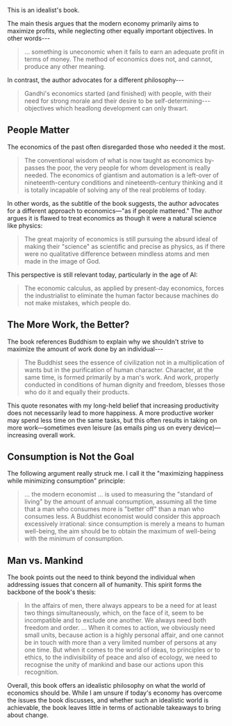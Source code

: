 This is an idealist's book.

The main thesis argues that the modern economy primarily aims to maximize profits, while neglecting other equally important objectives. In other words---
> ... something is uneconomic when it fails to earn an adequate profit in terms of money. The method of economics does not, and cannot, produce any other meaning.

In contrast, the author advocates for a different philosophy---
> Gandhi's economics started (and finished) with people, with their need for strong morale and their desire to be self-determining---objectives which headlong development can only thwart.

<!-- > The illusion of unlimited powers, nourished by astonishing scientific and technological achievements, has produced the concurrent illusion of having solved the problem of production. The latter illusion is based on the failure to distinguish between income and capital. -->

## People Matter

The economics of the past often disregarded those who needed it the most.
> The conventional wisdom of what is now taught as economics by-passes the poor, the very people for whom development is really needed. The economics of giantism and automation is a left-over of nineteenth-century conditions and nineteenth-century thinking and it is totally incapable of solving any of the real problems of today.

In other words, as the subtitle of the book suggests, the author advocates for a different approach to economics—"as if people mattered." The author argues it is flawed to treat economics as though it were a natural science like physics:
> The great majority of economics is still pursuing the absurd ideal of making their "science" as scientific and precise as physics, as if there were no qualitative difference between mindless atoms and men made in the image of God.

This perspective is still relevant today, particularly in the age of AI:
> The economic calculus, as applied by present-day economics, forces the industrialist to eliminate the human factor because machines do not make mistakes, which people do.

## The More Work, the Better?

The book references Buddhism to explain why we shouldn't strive to maximize the amount of work done by an individual---
> The Buddhist sees the essence of civilization not in a multiplication of wants but in the purification of human character. Character, at the same time, is formed primarily by a man's work. And work, properly conducted in conditions of human dignity and freedom, blesses those who do it and equally their products.

This quote resonates with my long-held belief that increasing productivity does not necessarily lead to more happiness. A more productive worker may spend less time on the same tasks, but this often results in taking on more work—sometimes even leisure (as emails ping us on every device)—increasing overall work.

## Consumption is Not the Goal

The following argument really struck me. I call it the "maximizing happiness while minimizing consumption" principle:
> ... the modern economist ... is used to measuring the "standard of living" by the amount of annual consumption, assuming all the time that a man who consumes more is "better off" than a man who consumes less. A Buddhist economist would consider this approach excessively irrational: since consumption is merely a means to human well-being, the aim should be to obtain the maximum of well-being with the minimum of consumption.

## Man vs. Mankind

The book points out the need to think beyond the individual when addressing issues that concern all of humanity. This spirit forms the backbone of the book's thesis:
> In the affairs of men, there always appears to be a need for at least two things simultaneously, which, on the face of it, seem to be incompatible and to exclude one another. We always need both freedom and order. ... When it comes to action, we obviously need small units, because action is a highly personal affair, and one cannot be in touch with more than a very limited number of persons at any one time. But when it comes to the world of ideas, to principles or to ethics, to the indivisibility of peace and also of ecology, we need to recognise the unity of mankind and base our actions upon this recognition.


Overall, this book offers an idealistic philosophy on what the world of economics should be. While I am unsure if today's economy has overcome the issues the book discusses, and whether such an idealistic world is achievable, the book leaves little in terms of actionable takeaways to bring about change.